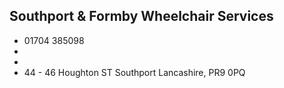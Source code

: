 
## Southport & Formby Wheelchair Services

- <i class="fa fa-phone"></i> 01704 385098
- <i class="fa fa-envelope"></i> <a href="mailto:"></a>
- <i class="fa fa-home"></i> []()
- <i class="fa fa-building"></i> 44 - 46 Houghton ST    Southport Lancashire, PR9 0PQ
